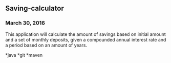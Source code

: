 ## Saving-calculator

### March 30, 2016

This application will calculate the amount of savings based on initial amount and a set of monthly deposits, given a compounded annual interest rate and a period based on an amount of years.

*java
*git
*maven
